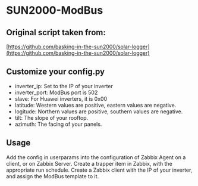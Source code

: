 # SUN2000-ModBus

## Original script taken from:
[https://github.com/basking-in-the-sun2000/solar-logger](https://github.com/basking-in-the-sun2000/solar-logger)

## Customize your config.py
 - inverter_ip: Set to the IP of your inverter
 - inverter_port: ModBus port is 502
 - slave: For Huawei inverters, it is 0x00
 - latitude: Western values are positive, eastern values are negative.
 - logitude: Northern values are positive, southern values are negative.
 - tilt: The slope of your rooftop.
 - azimuth: The facing of your panels.

## Usage
Add the config in userparams into the configuration of Zabbix Agent on a client, or on Zabbix Server.
Create a trapper item in Zabbix, with the appropriate run schedule.
Create a Zabbix client with the IP of your inverter, and assign the ModBus template to it.
